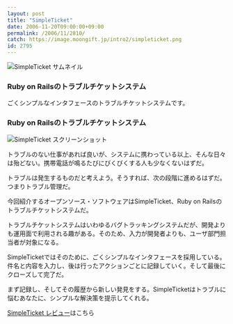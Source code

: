 ```yaml
---
layout: post
title: "SimpleTicket"
date: 2006-11-20T09:00:00+09:00
permalink: /2006/11/2810/
catch: https://image.moongift.jp/intro2/simpleticket.png
id: 2795
---
```

 ![SimpleTicket サムネイル](https://image.moongift.jp/intro2/simpleticket.t.png "SimpleTicket サムネイル")
  

### Ruby on Railsのトラブルチケットシステム
  
ごくシンプルなインタフェースのトラブルチケットシステムです。  
<!--more-->  

### Ruby on Railsのトラブルチケットシステム
  

![SimpleTicket スクリーンショット](https://image.moongift.jp/intro2/simpleticket.png "SimpleTicket スクリーンショット")

  

トラブルのない仕事があれば良いが、システムに携わっている以上、そんな日々は殆どない。携帯電話が鳴るたびにびくびくする人も少なくないはずだ。

  

トラブルは発生するものだと考えよう。そうすれば、次の段階に進めるはずだ。つまりトラブル管理だ。

  

今回紹介するオープンソース・ソフトウェアはSimpleTicket、Ruby on Railsのトラブルチケットシステムだ。

  

トラブルチケットシステムはいわゆるバグトラッキングシステムだが、開発よりも運用面で利用される趣がある。そのため、入力が開発者よりも、ユーザ部門担当者が対象になる。

  

SimpleTicketではそのために、ごくシンプルなインタフェースを採用している。件名と内容を入力し、後は行ったアクションごとに記録していく。そして最後にクローズして完了だ。

  

まず記録し、そしてその履歴から新しい発見をする。SimpleTicketはトラブルに悩むあなたに、シンプルな解決策を提示してくれる。

  

[SimpleTicket レビュー](http://oss.moongift.jp/review/i-2811.html)はこちら

